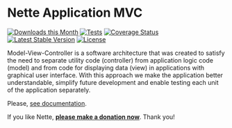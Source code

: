 Nette Application MVC
=====================

[![Downloads this Month](https://img.shields.io/packagist/dm/nette/application.svg)](https://packagist.org/packages/nette/application)
[![Tests](https://github.com/nette/application/workflows/Tests/badge.svg?branch=master)](https://github.com/nette/application/actions)
[![Coverage Status](https://coveralls.io/repos/github/nette/application/badge.svg?branch=master)](https://coveralls.io/github/nette/application?branch=master)
[![Latest Stable Version](https://poser.pugx.org/nette/application/v/stable)](https://github.com/nette/application/releases)
[![License](https://img.shields.io/badge/license-New%20BSD-blue.svg)](https://github.com/nette/application/blob/master/license.md)

Model-View-Controller is a software architecture that was created to satisfy the need to separate utility code (controller) from application logic code (model) and from code for displaying data (view) in applications with graphical user interface. With this approach we make the application better understandable, simplify future development and enable testing each unit of the application separately.

Please, [see documentation](https://doc.nette.org/application).

If you like Nette, **[please make a donation now](https://nette.org/donate)**. Thank you!
